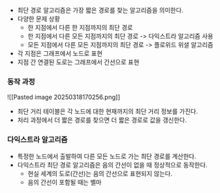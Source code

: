 - 최단 경로 알고리즘은 가장 짧은 경로를 찾는 알고리즘을 의미한다.
- 다양한 문제 상황
	- 한 지점에서 다른 한 지점까지의 최단 경로
	- 한 지점에서 다른 모든 지점까지의 최단 경로 -> 다익스트라 알고리즘 사용
	- 모든 지점에서 다른 모든 지점까지의 최단 경로 -> 플로위드 위셜 알고리즘
- 각 지점은 그래프에서 노드로 표현
- 지점 간 연결된 도로는 그래프에서 간선으로 표현

### 동작 과정

![[Pasted image 20250318170256.png]]

- 최단 거리 테이블은 각 노드에 대한 현재까지의 최단 거리 정보를 가진다.
- 처리 과정에서 더 짧은 경로를 찾으면 더 짧은 경로로 값을 갱신한다.

### 다익스트라 알고리즘

- 특정한 노드에서 출발하여 다른 모든 노드로 가는 최단 경로를 계산한다.
- 다익스트라 최단 경로 알고리즘은 음의 간선이 없을 때 정상적으로 동작한다.
	- 현실 세계의 도로(간선)는 음의 간선으로 표현되지 않는다.
	- 음의 간선이 포함될 때는 벨마